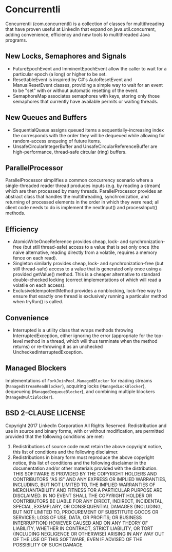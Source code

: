 # Concurrentli

Concurrentli (com.concurrentli) is a collection of classes for multithreading that have proven useful at LinkedIn that expand
on java.util.concurrent, adding convenience, efficiency and new tools to multithreaded Java programs.

## New Locks, Semaphores and Signals
- FutureEpochEvent and ImminentEpochEvent allow the caller to wait for a particular epoch (a long) or higher to be set.
- ResettableEvent is inspired by C#'s AutoResetEvent and ManualResetEvent classes, providing a simple way to wait for
an event to be "set" with or without automatic resetting of the event.
- SemaphoreMap associates semaphores with keys, storing only those semaphores that currently have available permits or
waiting threads.

## New Queues and Buffers
- SequentialQueue assigns queued items a sequentially-increasing index the corresponds with the order they will be
dequeued while allowing for random-access enqueing of future items.
- UnsafeCircularIntegerBuffer and UnsafeCircularReferenceBuffer are high-performance, thread-safe circular (ring)
buffers.

## ParallelProcessor
ParallelProcessor simplifies a common concurrency scenario where a single-threaded reader thread produces inputs (e.g.
by reading a stream) which are then processed by many threads.  ParallelProcessor provides an abstract class that
handles the multithreading, synchronization, and returning of processed elements in the order in which they were read;
all client code needs to do is implement the nextInput() and processInput() methods.

## Efficiency
- AtomicWriteOnceReference provides cheap, lock- and synchronization-free (but still thread-safe) access to a value that
is set only once (the naive alternative, reading directly from a volatile, requires a memory fence on each read).
- Singleton similarly provides cheap, lock- and synchronization-free (but still thread-safe) access to a value that is
generated only once using a provided getValue() method.  This is a cheaper alternative to standard double-checked
locking (correct implementations of which will read a volatile on each access).
- ExclusiveIdempotentMethod provides a nonblocking, lock-free way to ensure that exactly one thread is exclusively
running a particular method when tryRun() is called.

## Convenience
- Interrupted is a utility class that wraps methods throwing InterruptedException, either ignoring the error
(appropriate for the top-level method in a thread, which will thus terminate when the method returns) or re-throwing it
as an unchecked UncheckedInterruptedException.

## Managed Blockers
Implementations of `ForkJoinPool.ManagedBlocker` for reading streams (`ManagedStreamReadBlocker`), acquiring locks
(`ManagedLockBlocker`), dequeueing (`ManagedDequeueBlocker`), and combining multiple blockers (`ManagedMultiBlocker`).

## BSD 2-CLAUSE LICENSE
Copyright 2017 LinkedIn Corporation
All Rights Reserved.
Redistribution and use in source and binary forms, with or without modification, are permitted provided that the following conditions are met:
1. Redistributions of source code must retain the above copyright notice, this list of conditions and the following disclaimer.
2. Redistributions in binary form must reproduce the above copyright notice, this list of conditions and the following disclaimer in the documentation and/or other materials provided with the distribution.
THIS SOFTWARE IS PROVIDED BY THE COPYRIGHT HOLDERS AND CONTRIBUTORS "AS IS" AND ANY EXPRESS OR IMPLIED WARRANTIES, INCLUDING, BUT NOT LIMITED TO, THE IMPLIED WARRANTIES OF MERCHANTABILITY AND FITNESS FOR A PARTICULAR PURPOSE ARE DISCLAIMED. IN NO EVENT SHALL THE COPYRIGHT HOLDER OR CONTRIBUTORS BE LIABLE FOR ANY DIRECT, INDIRECT, INCIDENTAL, SPECIAL, EXEMPLARY, OR CONSEQUENTIAL DAMAGES (INCLUDING, BUT NOT LIMITED TO, PROCUREMENT OF SUBSTITUTE GOODS OR SERVICES; LOSS OF USE, DATA, OR PROFITS; OR BUSINESS INTERRUPTION) HOWEVER CAUSED AND ON ANY THEORY OF LIABILITY, WHETHER IN CONTRACT, STRICT LIABILITY, OR TORT (INCLUDING NEGLIGENCE OR OTHERWISE) ARISING IN ANY WAY OUT OF THE USE OF THIS SOFTWARE, EVEN IF ADVISED OF THE POSSIBILITY OF SUCH DAMAGE.